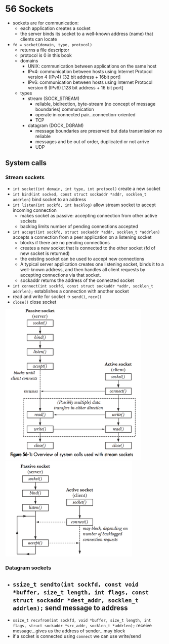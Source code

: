 # 56 Sockets

- sockets are for communication:
	- each application creates a socket
	- the server binds its socket to a well-known address (name) that clients can locate
- `fd = socket(domain, type, protocol)`
	- returns a file descriptor
	- protocol is 0 in this book
	- domains
		- UNIX: communication between applications on the same host
		- IPv4: communication between hosts using Internet Protocol version 4 (IPv4) [32 bit address + 16bit port]
		- IPv6: communication between hosts using Internet Protocol version 6 (IPv6) [128 bit address + 16 bit port]
	- types
		- stream (SOCK_STREAM)
			- reliable, bidirection, byte-stream (no concept of message boundaries) communication
			- operate in connected pair…connection-oriented
			- TCP
		- datagram (DOCK_DGRAM)
			- message boundaries are preserved but data transmission no reliable
			- messages and be out of order, duplicated or not arrive
			- UDP

## System calls

### Stream sockets
- `int socket(int domain, int type, int protocol)` create a new socket
- `int bind(int socked, const struct sockaddr *addr, socklen_t addrlen)` bind socket to an address
- `int listen(int sockfd, int backlog)` allow stream socket to accept incoming connection
	- makes socket as passive: accepting connection from other active sockets
	- backlog limits number of pending connections accepted
- `int accept(int sockfd, struct sockaddr *addr, socklen_t *addrlen)` accepts a connection from a peer application on a listening socket
	- blocks if there are no pending connections
	- creates a new socket that is connected to the other socket (fd of new socket is returned)
	- the existing socket can be used to accept new connections
	- A typical server application creates one listening socket, binds it to a well-known address, and then handles all client requests by accepting connections via that socket.
	- sockaddr returns the address of the connected socket
- `int connect(int sockfd, const struct sockaddr *addr, socklen_t addrlen);` establishes a connection with another socket
- read and write for socket -> `send()`, `recv()`
- `close()` close socket

![](pictures/socket_sys_call_overview.png)
![](pictures/passive_socket_sys_call_overview.png)

### Datagram sockets

- `ssize_t sendto(int sockfd, const void *buffer, size_t length, int flags, const struct sockaddr *dest_addr, socklen_t addrlen);` send message to address
	- 
- `ssize_t recvfrom(int sockfd, void *buffer, size_t length, int flags, struct sockaddr *src_addr, socklen_t *addrlen);` receive message…gives us the address of sender…may block
- if a socket is connected using `connect` we can use write/send